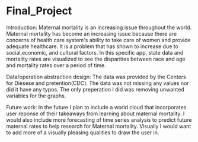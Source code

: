 # Final_Project
Introduction: 
Maternal mortality is an increasing issue throughout the world. Maternal mortality has become an increasing issue because there are concerns of health care system's ability to take care of women and provide adequate healthcare. It is a problem that has shown to increase due to social,economic, and cultural factors. In this specific app, state data and mortality rates are visualized to see the disparities between race and age and mortality rates over a period of time.

Data/operation abstraction design:
The data was provided by the Centers for Diesese and pretention(CDC). The data was not missing any values nor did it have any typos. The only preperation I did was removing unwanted variables for the graphs.

Future work:
In the future I plan to include a world cloud that incorporates user reponse of their takeaways from learning about maternal mortality. I would also include more forecasting of time series analysis to predict future maternal rates to help research for Maternal mortality. Visually I would want to add more of a visually pleasing qualities to draw the user in.
